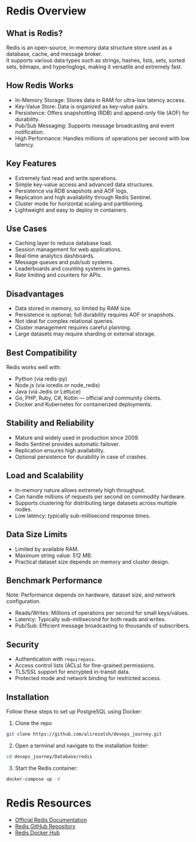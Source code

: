 # Redis Overview

## What is Redis?
Redis is an open-source, in-memory data structure store used as a database, cache, and message broker.  
It supports various data types such as strings, hashes, lists, sets, sorted sets, bitmaps, and hyperloglogs, making it versatile and extremely fast.


## How Redis Works
- In-Memory Storage: Stores data in RAM for ultra-low latency access.
- Key-Value Store: Data is organized as key-value pairs.
- Persistence: Offers snapshotting (RDB) and append-only file (AOF) for durability.
- Pub/Sub Messaging: Supports message broadcasting and event notification.
- High Performance: Handles millions of operations per second with low latency.


## Key Features
- Extremely fast read and write operations.
- Simple key-value access and advanced data structures.
- Persistence via RDB snapshots and AOF logs.
- Replication and high availability through Redis Sentinel.
- Cluster mode for horizontal scaling and partitioning.
- Lightweight and easy to deploy in containers.


## Use Cases
- Caching layer to reduce database load.
- Session management for web applications.
- Real-time analytics dashboards.
- Message queues and pub/sub systems.
- Leaderboards and counting systems in games.
- Rate limiting and counters for APIs.


## Disadvantages
- Data stored in memory, so limited by RAM size.
- Persistence is optional; full durability requires AOF or snapshots.
- Not ideal for complex relational queries.
- Cluster management requires careful planning.
- Large datasets may require sharding or external storage.


## Best Compatibility
Redis works well with:
- Python (via redis-py)
- Node.js (via ioredis or node_redis)
- Java (via Jedis or Lettuce)
- Go, PHP, Ruby, C#, Kotlin — official and community clients.
- Docker and Kubernetes for containerized deployments.


## Stability and Reliability
- Mature and widely used in production since 2009.
- Redis Sentinel provides automatic failover.
- Replication ensures high availability.
- Optional persistence for durability in case of crashes.


## Load and Scalability
- In-memory nature allows extremely high throughput.
- Can handle millions of requests per second on commodity hardware.
- Supports clustering for distributing large datasets across multiple nodes.
- Low latency: typically sub-millisecond response times.


## Data Size Limits
- Limited by available RAM.
- Maximum string value: 512 MB.
- Practical dataset size depends on memory and cluster design.


## Benchmark Performance
Note: Performance depends on hardware, dataset size, and network configuration.

- Reads/Writes: Millions of operations per second for small keys/values.
- Latency: Typically sub-millisecond for both reads and writes.
- Pub/Sub: Efficient message broadcasting to thousands of subscribers.


## Security
- Authentication with `requirepass`.
- Access control lists (ACLs) for fine-grained permissions.
- TLS/SSL support for encrypted in-transit data.
- Protected mode and network binding for restricted access.


## Installation

Follow these steps to set up PostgreSQL using Docker:

1. Clone the repo

```bash
git clone https://github.com/alirezatsh/devops_journey.git

```
2. Open a terminal and navigate to the installation folder:

```bash
cd devops_journey/Database/redis
```

3. Start the Redis container:

```bash
docker-compose up -d
```


# Redis Resources

- [Official Redis Documentation](https://redis.io/docs/)
- [Redis GitHub Repository](https://github.com/redis/redis)
- [Redis Docker Hub](https://hub.docker.com/_/redis)
